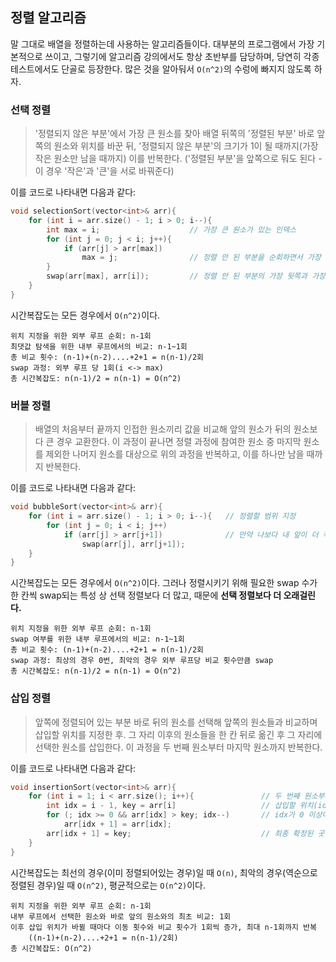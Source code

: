 ## 정렬 알고리즘

말 그대로 배열을 정렬하는데 사용하는 알고리즘들이다. 대부분의 프로그램에서 가장 기본적으로 쓰이고, 그렇기에 알고리즘 강의에서도 항상 초반부를 담당하며, 당연히 각종 테스트에서도 단골로 등장한다. 많은 것을 알아둬서 `O(n^2)`의 수렁에 빠지지 않도록 하자.

### 선택 정렬

> '정렬되지 않은 부분'에서 가장 큰 원소를 찾아 배열 뒤쪽의 '정렬된 부분' 바로 앞쪽의 원소와 위치를 바꾼 뒤, '정렬되지 않은 부분'의 크기가 1이 될 때까지(가장 작은 원소만 남을 때까지) 이를 반복한다. ('정렬된 부분'을 앞쪽으로 둬도 된다 - 이 경우 '작은'과 '큰'을 서로 바꿔준다)

이를 코드로 나타내면 다음과 같다:

```c++
void selectionSort(vector<int>& arr){
    for (int i = arr.size() - 1; i > 0; i--){
        int max = i;                    // 가장 큰 원소가 있는 인덱스
        for (int j = 0; j < i; j++){
            if (arr[j] > arr[max])       
                max = j;                // 정렬 안 된 부분을 순회하면서 가장 큰 원소가 있는 인덱스 찾기
        }
        swap(arr[max], arr[i]);         // 정렬 안 된 부분의 가장 뒷쪽과 가장 큰 원소가 있는 곳의 원소 swap
    }
}
```

시간복잡도는 모든 경우에서 `O(n^2)`이다.

```
위치 지정을 위한 외부 루프 순회: n-1회
최댓값 탐색을 위한 내부 루프에서의 비교: n-1~1회
총 비교 횟수: (n-1)+(n-2)....+2+1 = n(n-1)/2회
swap 과정: 외부 루프 당 1회(i <-> max)
총 시간복잡도: n(n-1)/2 = n(n-1) = O(n^2)
```

### 버블 정렬

> 배열의 처음부터 끝까지 인접한 원소끼리 값을 비교해 앞의 원소가 뒤의 원소보다 큰 경우 교환한다. 이 과정이 끝나면 정렬 과정에 참여한 원소 중 마지막 원소를 제외한 나머지 원소를 대상으로 위의 과정을 반복하고, 이를 하나만 남을 때까지 반복한다.

이를 코드로 나타내면 다음과 같다:

```c++
void bubbleSort(vector<int>& arr){
    for (int i = arr.size() - 1; i > 0; i--){   // 정렬할 범위 지정
        for (int j = 0; i < i; j++)
            if (arr[j] > arr[j+1])              // 만약 나보다 내 앞이 더 작다면 교환
                swap(arr[j], arr[j+1]);
    }
}
```

시간복잡도는 모든 경우에서 `O(n^2)`이다. 그러나 정렬시키기 위해 필요한 swap 수가 한 칸씩 swap되는 특성 상 선택 정렬보다 더 많고, 때문에 **선택 정렬보다 더 오래걸린다.**

```
위치 지정을 위한 외부 루프 순회: n-1회
swap 여부를 위한 내부 루프에서의 비교: n-1~1회
총 비교 횟수: (n-1)+(n-2)....+2+1 = n(n-1)/2회
swap 과정: 최상의 경우 0번, 최악의 경우 외부 루프당 비교 횟수만큼 swap
총 시간복잡도: n(n-1)/2 = n(n-1) = O(n^2)
```

### 삽입 정렬

> 앞쪽에 정렬되어 있는 부분 바로 뒤의 원소를 선택해 앞쪽의 원소들과 비교하며 삽입할 위치를 지정한 후. 그 자리 이후의 원소들을 한 칸 뒤로 옮긴 후 그 자리에 선택한 원소를 삽입한다. 이 과정을 두 번째 원소부터 마지막 원소까지 반복한다.

이를 코드로 나타내면 다음과 같다:

```c++
void insertionSort(vector<int>& arr){
    for (int i = 1; i < arr.size(); i++){               // 두 번째 원소부터 선택
        int idx = i - 1, key = arr[i]                   // 삽입할 위치(idx), 선택한 원소를 따로 저장(key)
        for (; idx >= 0 && arr[idx] > key; idx--)       // idx가 0 이상이고 arr[idx]가 key값보다 더 클 때 한 칸 옮기고 idx--
            arr[idx + 1] = arr[idx];
        arr[idx + 1] = key;                             // 최종 확정된 곳에 key값 삽입
    }
}
```

시간복잡도는 최선의 경우(이미 정렬되어있는 경우)일 때 `O(n)`, 최악의 경우(역순으로 정렬된 경우)일 때 `O(n^2)`, 평균적으로는 `O(n^2)`이다.

```
위치 지정을 위한 외부 루프 순회: n-1회
내부 루프에서 선택한 원소와 바로 앞의 원소와의 최초 비교: 1회
이후 삽입 위치가 바뀔 때마다 이동 횟수와 비교 횟수가 1회씩 증가, 최대 n-1회까지 반복
    ((n-1)+(n-2)....+2+1 = n(n-1)/2회)
총 시간복잡도: O(n^2)
```